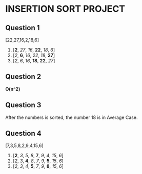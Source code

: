 # INSERTION SORT PROJECT

## Question 1

[22,27,16,2,18,6] 

1. [**2**, *27*, *16*, **22**, *18*, *6*]
2. [*2*, **6**, *16*, *22*, *18*, **27**]
3. [*2*, *6*, *16*, **18**, **22**, *27*]

## Question 2

**O(n^2)**

## Question 3

After the numbers is sorted, the number 18 is in Average Case.

## Question 4

[7,3,5,8,2,9,4,15,6]

1. [**2**, *3*, *5*, *8*, **7**, *9*, *4*, *15*, *6*]
2. [*2*, *3*, **4**, *8*, *7*, *9*, **5**, *15*, *6*]
3. [*2*, *3*, *4*, **5**, *7*, *9*, **8**, *15*, *6*]

